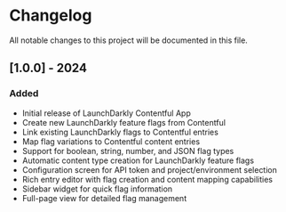 # Changelog

All notable changes to this project will be documented in this file.

## [1.0.0] - 2024

### Added
- Initial release of LaunchDarkly Contentful App
- Create new LaunchDarkly feature flags from Contentful
- Link existing LaunchDarkly flags to Contentful entries
- Map flag variations to Contentful content entries
- Support for boolean, string, number, and JSON flag types
- Automatic content type creation for LaunchDarkly feature flags
- Configuration screen for API token and project/environment selection
- Rich entry editor with flag creation and content mapping capabilities
- Sidebar widget for quick flag information
- Full-page view for detailed flag management
